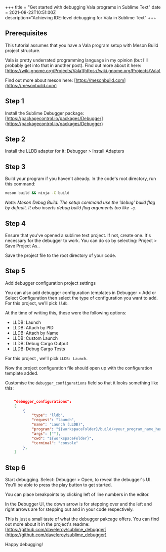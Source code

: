 +++
title = "Get started with debugging Vala programs in Sublime Text"
date = 2021-08-23T10:51:00Z  
description="Achieving IDE-level debugging for Vala in Sublime Text"
+++

## Prerequisites
This tutorial assumes that you have a Vala program setup with Meson Build project structure. 

Vala is pretty underrated programming language in my opinion (but I'll probably get into that in another post). Find out more about it here: [https://wiki.gnome.org/Projects/Vala](https://wiki.gnome.org/Projects/Vala)

Find out more about meson here: [https://mesonbuild.com](https://mesonbuild.com)

## Step 1

Install the Sublime Debugger package: [https://packagecontrol.io/packages/Debugger](https://packagecontrol.io/packages/Debugger)

## Step 2

Install the LLDB adapter for it: Debugger > Install Adapters

## Step 3

Build your program if you haven't already. In the code's root directory, run this command:
```sh
meson build && ninja -C build
```
_Note: Meson Debug Build. The setup command use the 'debug' build flag by default. It also inserts debug build flag arguments too like `-g`._

## Step 4

Ensure that you've opened a sublime text project. If not, create one. It's necessary for the debugger to work. You can do so by selecting: Project > Save Project As..

Save the project file to the root directory of your code.

## Step 5

Add debugger configuration project settings

You can also add debugger configuration templates in Debugger > Add or Select Configuration then select the type of configuration you want to add. For this project, we'll pick `lldb`.

At the time of writing this, these were the following options:

- LLDB: Launch
- LLDB: Attach by PID
- LLDB: Attach by Name
- LLDB: Custom Launch
- LLDB: Debug Cargo Output
- LLDB: Debug Cargo Tests

For this project , we'll pick `LLDB: Launch`.

Now the project configuration file should open up with the configuration template added.

Customise the `debugger_configurations` field so that it looks something like this:

```json

    "debugger_configurations":
    [
        {
            "type": "lldb",
            "request": "launch",
            "name": "Launch (LLDB)",
            "program": "${workspaceFolder}/build/<your_program_name_here>",
            "args": [""],
            "cwd": "${workspaceFolder}",
            "terminal": "console"
        },
    ]
```

## Step 6

Start debugging.
Select: Debugger > Open, to reveal the debugger's UI. You'll be able to press the play button to get started. 

You can place breakpoints by clicking left of line numbers in the editor.

In the Debugger UI, the down arrow is for stepping over and the left and right arrows are for stepping out and in your code respectively.

This is just a small taste of what the debugger pakcage offers. You can find out more about it in the project's readme: [https://github.com/daveleroy/sublime_debugger](https://github.com/daveleroy/sublime_debugger)

Happy debugging!






